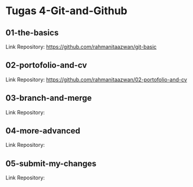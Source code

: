 # Tugas 4-Git-and-Github

## 01-the-basics
Link Repository: https://github.com/rahmanitaazwan/git-basic

## 02-portofolio-and-cv
Link Repository: https://github.com/rahmanitaazwan/02-portofolio-and-cv

## 03-branch-and-merge
Link Repository: 

## 04-more-advanced
Link Repository: 

## 05-submit-my-changes
Link Repository: 